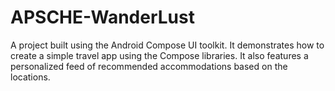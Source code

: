 # APSCHE-WanderLust
A project built using the Android Compose UI toolkit. It demonstrates how to create a simple travel app using the Compose libraries. It also features a personalized feed of recommended accommodations based on the locations.
